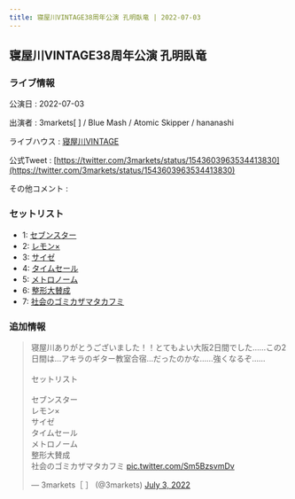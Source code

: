 ```yaml
---
title: 寝屋川VINTAGE38周年公演 孔明臥竜 | 2022-07-03
---
```

## 寝屋川VINTAGE38周年公演 孔明臥竜

### ライブ情報

公演日
:    2022-07-03

出演者
:    3markets[ ] / Blue Mash / Atomic Skipper / hananashi

ライブハウス
:    [寝屋川VINTAGE](livehouse022.html)

公式Tweet
:    [https://twitter.com/3markets/status/1543603963534413830](https://twitter.com/3markets/status/1543603963534413830)

その他コメント
:    

### セットリスト

*  1: [セブンスター](song020.html)
*  2: [レモン×](song003.html)
*  3: [サイゼ](song004.html)
*  4: [タイムセール](song007.html)
*  5: [メトロノーム](song025.html)
*  6: [整形大賛成](song005.html)
*  7: [社会のゴミカザマタカフミ](song002.html)


### 追加情報



<blockquote class="twitter-tweet"><p lang="ja" dir="ltr">寝屋川ありがとうございました！！とてもよい大阪2日間でした……この2日間は…アキラのギター教室合宿…だったのかな……強くなるぞ……<br><br>セットリスト<br><br>セブンスター<br>レモン×<br>サイゼ<br>タイムセール<br>メトロノーム<br>整形大賛成<br>社会のゴミカザマタカフミ <a href="https://t.co/Sm5BzsvmDv">pic.twitter.com/Sm5BzsvmDv</a></p>&mdash; 3markets［ ］ (@3markets) <a href="https://twitter.com/3markets/status/1543603963534413830?ref_src=twsrc%5Etfw">July 3, 2022</a></blockquote>
<script async src="https://platform.twitter.com/widgets.js" charset="utf-8"></script>


